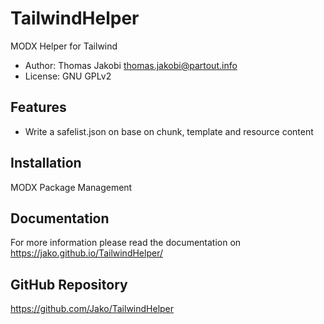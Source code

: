 # TailwindHelper

MODX Helper for Tailwind

- Author: Thomas Jakobi <thomas.jakobi@partout.info>
- License: GNU GPLv2

## Features

- Write a safelist.json on base on chunk, template and resource content

## Installation

MODX Package Management

## Documentation

For more information please read the documentation on https://jako.github.io/TailwindHelper/

## GitHub Repository

https://github.com/Jako/TailwindHelper
